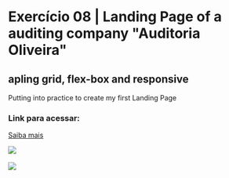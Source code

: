 # Exercício 08 | Landing Page of a auditing company "Auditoria Oliveira"

## apling grid, flex-box and responsive

Putting into practice to create my first Landing Page

### Link para acessar:

<a href="https://lucasramosfs.github.io/projeto08-landing-page-auditoria-oliveira/ " target="_blank">Saiba mais</a>


<img src="src/images/Gravação-de-tela-de-2023-07-14-12-29-53.gif">

<br>
<br>

<img src="src/images/Gravação-de-tela-de-2023-07-14-12-30-39.gif">